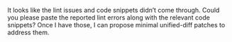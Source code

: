 It looks like the lint issues and code snippets didn’t come through. Could you please paste the reported lint errors along with the relevant code snippets? Once I have those, I can propose minimal unified-diff patches to address them.